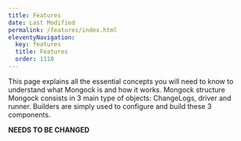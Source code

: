 ```yaml
---
title: Features
date: Last Modified 
permalink: /features/index.html
eleventyNavigation:
  key: features 
  title: Features
  order: 1110
---
```

This page explains all the essential concepts you will need to know to understand what Mongock is and how it works. 
Mongock structure
Mongock consists in 3 main type of objects: ChangeLogs, driver and runner. Builders are simply used to configure and build these 3 components.

**NEEDS TO BE CHANGED**